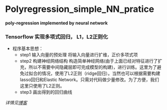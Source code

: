 # Polyregression_simple_NN_pratice
**poly-regression implemented by neural network**

### Tensorflow 实现多项式回归， L1，L2正则化
+ 程序基本思想：
  * step1 输入向量的预处理
  将输入向量进行扩维，正价多项式项
  * step2 构建神经网络结构
  构造简单神经网络(由于上面已经对特征进行了扩充，所以不需要中间隐藏层即可完成模型的构建)，进行训练。这里为了避免过拟合的情况，使用了L2正则（ridge回归）。当然也可以根据需要构建lasso回归和Elastic Network。只需对代码做少量修改。为了方便，我们这里只使用了L2正则。
  * step3 画出得到的回归曲线

_详情见[博客](https://blog.csdn.net/Richard_pl/article/details/86748997)_
